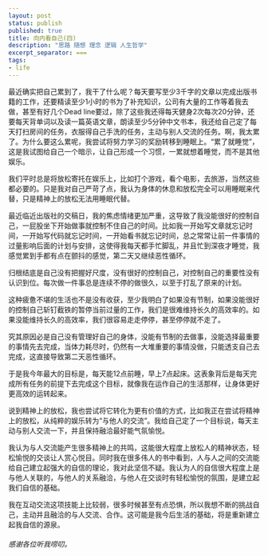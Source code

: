 ```yaml
---
layout: post
status: publish
published: true
title: 向内看自己(四) 
description: "思路 随想 理念 逻辑 人生哲学"
excerpt_separator: ===
tags:
- life
---
```


最近确实把自己累到了，我干了什么呢？每天要写至少3千字的文章以完成出版书籍的工作，还要精读至少1小时的书为了补充知识，公司有大量的工作等着我去做，甚至有好几个Dead line要过，除了这些我还得每天健身2次每次20分钟，还要每天背单词以及读一篇英语文章，朗读至少5分钟中文书本，我还给自己定了每天打扫房间的任务，衣服得自己手洗的任务，主动与别人交流的任务。啊，我太累了。为什么要这么累呢，我尝试将努力学习的奖励转移到睡眠上。“累了就睡觉”，这是我试图给自己一个暗示，让自己形成一个习惯，一累就想着睡觉，而不是其他娱乐。

我们平时总是将放松寄托在娱乐上，比如打个游戏，看个电影，去旅游，当然这些都必要的。只是我对自己严苛了点，我认为身体的休息和放松完全可以用睡眠来代替，只是精神上的放松无法用睡眠代替。

最近临近出版社的交稿日，我的焦虑情绪更加严重，这导致了我没能很好的控制自己，一屁股坐下开始做事就控制不住自己的时间。比如我一开始写文章就忘记时间，一开始写代码就忘记时间，一开始看书就忘记时间，总之常常让前一件事情的过量影响后面的计划与安排，这使得我每天都手忙脚乱，并且忙到深夜才睡觉，我感觉累到手都有点在颤抖的感觉，第二天又继续恶性循环。

归根结底是自己没有把握好尺度，没有很好的控制自己，对控制自己的重要性没有认识到位。每次做一件事总是连续不停的做很久，以至于打乱了原来的计划。

这种疲惫不堪的生活也不是没有收获，至少我明白了如果没有节制，如果没能很好的控制自己斩钉截铁的暂停当前过量的工作，我们是很难维持长久的高效率的。如果没能维持长久的高效率，我们很容易走走停停，甚至停停就不走了。

究其原因必是自己没有管理好自己的身体，没能有节制的去做事，没能选择最重要的事情先去完成，当体力耗尽时，仍然有一大堆重要的事情没做，只能透支自己去完成，这直接导致第二天恶性循环。

于是我今年最大的目标是，每天能12点前睡，早上7点起床。这表象背后是每天完成所有任务的前提下去完成这个目标，就像我在运作自己的生活那样，让身体更好更高效的运转起来。

说到精神上的放松，我也尝试将它转化为更有价值的方式，比如我正在尝试将精神上的放松，从纯粹的娱乐转为“与他人的交流”。我给自己定了一个目标说，每天主动与别人交流一下，并且保持融洽最好能气氛愉悦。

我认为与人交流能产生很多精神上的共鸣，这能很大程度上放松人的精神状态，轻松愉悦的交谈让人赏心悦目。同时我在很多伟人的书中看到，人与人之间的交流能给自己建立起强大的自信的理论，我对此坚信不疑。我认为人的自信很大程度上是与他人关联的，与他人的关系融洽，与他人在交谈时有轻松愉悦的氛围，是建立起我们自信的基础。

我在互动交流这项技能上比较弱，很多时候甚至有点恐惧，所以我想不断的挑战自己，主动并且融洽的与人交流、合作。这可能是我今后生活的基础，将是重新建立起我自信的源泉。

###### 感谢各位听我唠叨。


